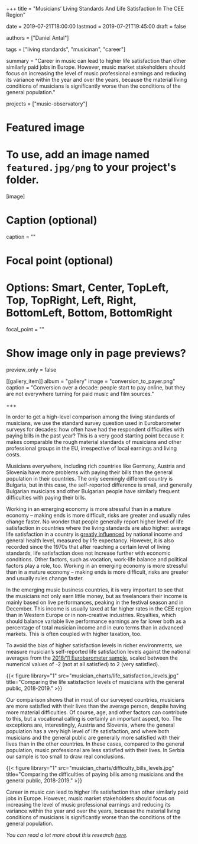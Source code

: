 +++
title = "Musicians’ Living Standards And Life Satisfaction In The CEE Region"

date = 2019-07-21T18:00:00
lastmod = 2019-07-21T19:45:00
draft = false

authors = ["Daniel Antal"]

tags = ["living standards", "musicinan", "career"]

summary = "Career in music can lead to higher life satisfaction than other similarly paid jobs in Europe.  However, music market stakeholders should focus on increasing the level of music professional earnings and reducing its variance within the year and over the years, because the material living conditions of musicians is significantly worse than the conditions of the general population."

projects = ["music-observatory"]

# Featured image
# To use, add an image named `featured.jpg/png` to your project's folder. 
[image]
  # Caption (optional)
  caption = ""

  # Focal point (optional)
  # Options: Smart, Center, TopLeft, Top, TopRight, Left, Right, BottomLeft, Bottom, BottomRight
  focal_point = ""

  # Show image only in page previews?
  preview_only = false

[[gallery_item]]
album = "gallery"
image = "conversion_to_payer.png"
caption = "Conversion over a decade: people start to pay online, but they are not everywhere turning for paid music and film sources."

+++

In order to get a high-level comparison among the living standards of musicians, we use the standard survey question used in Eurobarometer surveys for decades: how often have had the respondent difficulties with paying bills in the past year?   This is a very good starting point because it makes comparable the rough material standards of musicians and other professional groups in the EU, irrespective of local earnings and living costs.

Musicians everywhere, including rich countries like Germany, Austria and Slovenia have more problems with paying their bills than the general population in their countries.  The only seemingly different country is Bulgaria, but in this case, the self-reported difference is small, and generally Bulgarian musicians and other Bulgarian people have similarly frequent difficulties with paying their bills.

Working in an emerging economy is more stressful than in a mature economy – making ends is more difficult, risks are greater and usually rules change faster. No wonder that people generally report higher level of life satisfaction in countries where the living standards are also higher: average life satisfaction in a country is [greatly influenced](https://ourworldindata.org/happiness-and-life-satisfaction) by national income and general health level, measured by life expectancy.  However, it is also recorded since the 1970s that after reaching a certain level of living standards, life satisfaction does not increase further with economic conditions. Other factors, such as vocation, work-life balance and political factors play a role, too. Working in an emerging economy is more stressful than in a mature economy – making ends is more difficult, risks are greater and usually rules change faster.

In the emerging music business countries, it is very important to see that the musicians not only earn little money, but as freelancers their income is mainly based on live performances, peaking in the festival season and in December. This income is usually taxed at far higher rates in the CEE region than in Western Europe or in non-creative industries.  Royalties, which should balance variable live performance earnings are far lower both as a percentage of total musician income and in euro terms than in advanced markets. This is often coupled with higher taxation, too.

To avoid the bias of higher satisfaction levels in richer environments, we measure musician’s self-reported life satisfaction levels against the national averages from the [2018/11 Eurobarometer sample](https://dbk.gesis.org/dbksearch/sdesc2.asp?no=7489), scaled between the numerical values of -2 (not at all satisfied) to 2 (very satisfied). 

{{< figure library="1" src="musician_charts/life_satisfaction_levels.jpg" title="Comparing the life satisfaction levels of musicians with the general public, 2018-2019." >}}

Our comparison shows that in most of our surveyed countries, musicians are more satisfied with their lives than the average person, despite having more material difficulties.  Of course, age, and other factors can contribute to this, but a vocational calling is certainly an important aspect, too.  The exceptions are, interestingly, Austria and Slovenia, where the general population has a very high level of life satisfaction, and where both musicians and the general public are generally more satisfied with their lives than in the other countries. In these cases, compared to the general population, music professional are less satisfied with their lives. In Serbia our sample is too small to draw real conclusions.

{{< figure library="1" src="musician_charts/difficulty_bills_levels.jpg" title="Comparing the difficulties of paying bills among musicians and the general public, 2018-2019." >}}

Career in music can lead to higher life satisfaction than other similarly paid jobs in Europe.  However, music market stakeholders should focus on increasing the level of music professional earnings and reducing its variance within the year and over the years, because the material living conditions of musicians is significantly worse than the conditions of the general population.

_You can read a lot more about this research [here](http://survey2019.ceemid.eu/)._
